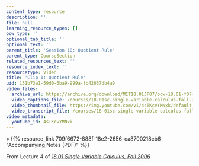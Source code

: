 ```yaml
---
content_type: resource
description: ''
file: null
learning_resource_types: []
ocw_type: ''
optional_tab_title: ''
optional_text: ''
parent_title: 'Session 10: Quotient Rule'
parent_type: CourseSection
related_resources_text: ''
resource_index_text: ''
resourcetype: Video
title: 'Clip 1: Quotient Rule'
uid: 151b73a1-59d0-6ba9-999a-fb42037db4a9
video_files:
  archive_url: https://archive.org/download/MIT18.01JF07/ocw-18.01-f07-lec04_300k.mp4
  video_captions_file: /courses/18-01sc-single-variable-calculus-fall-2010/4b9bcfdccc485eb9906bac2735e7c8f5_4sTKcvYMNxk.vtt
  video_thumbnail_file: https://img.youtube.com/vi/4sTKcvYMNxk/default.jpg
  video_transcript_file: /courses/18-01sc-single-variable-calculus-fall-2010/013a7c85e288e42d7d22ee519948ea00_4sTKcvYMNxk.pdf
video_metadata:
  youtube_id: 4sTKcvYMNxk
---
```


» {{% resource_link 709f6672-888f-18e2-2656-ca8700218cb6 "Accompanying Notes (PDF)" %}}

From Lecture 4 of [_18.01 Single Variable Calculus, Fall 2006_](/courses/18-01-single-variable-calculus-fall-2006/video_galleries/video-lectures)